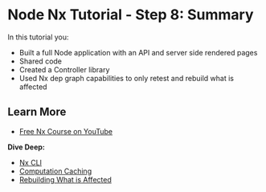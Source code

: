 # Node Nx Tutorial - Step 8: Summary

In this tutorial you:

- Built a full Node application with an API and server side rendered pages
- Shared code
- Created a Controller library
- Used Nx dep graph capabilities to only retest and rebuild what is affected

## Learn More

- [Free Nx Course on YouTube](https://www.youtube.com/watch?time_continue=49&v=2mYLe9Kp9VM&feature=emb_logo)

**Dive Deep:**

- [Nx CLI](/{{framework}}/getting-started/nx-cli)
- [Computation Caching](/{{framework}}/core-extended/computation-caching)
- [Rebuilding What is Affected](/{{framework}}/core-extended/affected)
